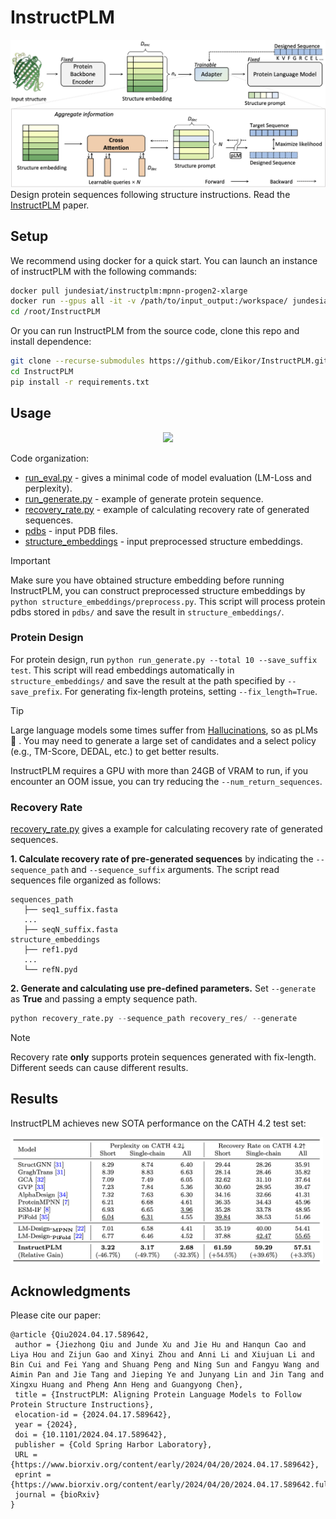 # InstructPLM
![image](assets/framework.png)
Design protein sequences following structure instructions. Read the [InstructPLM](https://www.biorxiv.org/content/10.1101/2024.04.17.589642v1) paper. 

## Setup
We recommend using docker for a quick start.
You can launch an instance of instructPLM with the following commands:
```bash
docker pull jundesiat/instructplm:mpnn-progen2-xlarge
docker run --gpus all -it -v /path/to/input_output:/workspace/ jundesiat/instructplm:mpnn-progen2-xlarge
cd /root/InstructPLM
```

Or you can run InstructPLM from the source code, clone this repo and install dependence: 
```bash
git clone --recurse-submodules https://github.com/Eikor/InstructPLM.git
cd InstructPLM
pip install -r requirements.txt
```

## Usage

<p align="center">
<img src="assets/3OAJ.A.gif" width="300">
</p>

Code organization:
* [run_eval.py](./run_eval.py) - gives a minimal code of model evaluation (LM-Loss and perplexity).
* [run_generate.py](./run_generate.py) - example of generate protein sequence.
* [recovery_rate.py](./recovery_rate.py) - example of calculating recovery rate of generated sequences.
* [pdbs](pdbs/) - input PDB files.
* [structure_embeddings](structure_embeddings/) - input preprocessed structure embeddings.

>[!IMPORTANT]
> Make sure you have obtained structure embedding before running InstructPLM, you can construct preprocessed structure embeddings by `python structure_embeddings/preprocess.py`.
This script will process protein pdbs stored in `pdbs/` and save the result in `structure_embeddings/`.

### Protein Design
For protein design, run `python run_generate.py --total 10 --save_suffix test`.
This script will read embeddings automatically in `structure_embeddings/` and save the result at the path specified by `--save_prefix`.
For generating fix-length proteins, setting `--fix_length=True`.

>[!TIP]
>Large language models some times suffer from [Hallucinations](https://arxiv.org/pdf/2311.05232), so as pLMs :thinking: . You may need to generate a large set of candidates and a select policy (e.g., TM-Score, DEDAL, etc.) to get better results.

InstructPLM requires a GPU with more than 24GB of VRAM to run, if you encounter an OOM issue, you can try reducing the `--num_return_sequences`.

### Recovery Rate
[recovery_rate.py](./recovery_rate.py) gives a example for calculating recovery rate of generated sequences.

**1. Calculate recovery rate of pre-generated sequences** by indicating the `--sequence_path` and `--sequence_suffix` arguments.
The script read sequences file organized as follows:
```
sequences_path
   ├── seq1_suffix.fasta
   ...
   ├── seqN_suffix.fasta
structure_embeddings
   ├── ref1.pyd
   ...
   └── refN.pyd
```
**2. Generate and calculating use pre-defined parameters.**   Set `--generate` as **True** and passing a empty sequence path.
```python
python recovery_rate.py --sequence_path recovery_res/ --generate
``` 
>[!NOTE]
>Recovery rate **only** supports protein sequences generated with fix-length. Different seeds can cause different results. 


## Results

InstructPLM achieves new SOTA performance on the CATH 4.2 test set:

<img src="assets/insilicoresult.png" width="500">


## Acknowledgments
Please cite our paper:
```
@article {Qiu2024.04.17.589642,
 author = {Jiezhong Qiu and Junde Xu and Jie Hu and Hanqun Cao and Liya Hou and Zijun Gao and Xinyi Zhou and Anni Li and Xiujuan Li and Bin Cui and Fei Yang and Shuang Peng and Ning Sun and Fangyu Wang and Aimin Pan and Jie Tang and Jieping Ye and Junyang Lin and Jin Tang and Xingxu Huang and Pheng Ann Heng and Guangyong Chen},
 title = {InstructPLM: Aligning Protein Language Models to Follow Protein Structure Instructions},
 elocation-id = {2024.04.17.589642},
 year = {2024},
 doi = {10.1101/2024.04.17.589642},
 publisher = {Cold Spring Harbor Laboratory},
 URL = {https://www.biorxiv.org/content/early/2024/04/20/2024.04.17.589642},
 eprint = {https://www.biorxiv.org/content/early/2024/04/20/2024.04.17.589642.full.pdf},
 journal = {bioRxiv}
}

```
